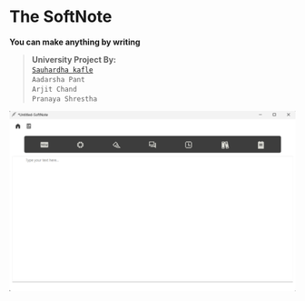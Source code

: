 # The SoftNote

**You can make anything by writing**<br>

>**University Project By:**<br>
[`Sauhardha kafle`](github.com/shree5-png)<br>
`Aadarsha Pant`<br>
`Arjit Chand`<br>
`Pranaya Shrestha`<br>

![Images](image.png)